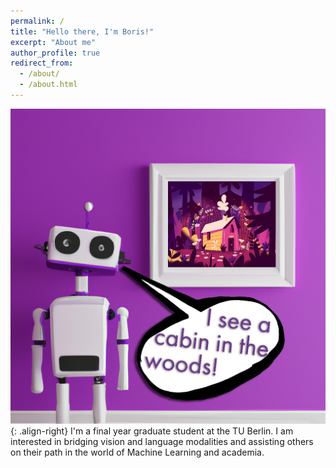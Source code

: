 ```yaml
---
permalink: /
title: "Hello there, I'm Boris!"
excerpt: "About me"
author_profile: true
redirect_from: 
  - /about/
  - /about.html
---
```




![Illustration of combining vision and language modalities](/images/image_to_text_vis.png){: .align-right}
I'm a final year graduate student at the TU Berlin.
I am interested in bridging vision and language modalities and assisting others on their path in the world of Machine Learning and academia.
